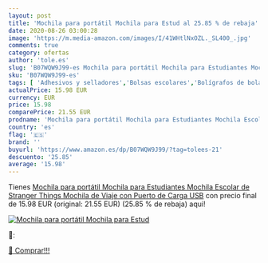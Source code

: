 ```yaml
---
layout: post
title: 'Mochila para portátil Mochila para Estud al 25.85 % de rebaja'
date: 2020-08-26 03:00:28
image: 'https://m.media-amazon.com/images/I/41WHtlNxOZL._SL400_.jpg'
comments: true
category: ofertas
author: 'tole.es'
slug: 'B07WQW9J99-es Mochila para portátil Mochila para Estudiantes Mochila...'
sku: 'B07WQW9J99-es'
tags: [ 'Adhesivos y selladores','Bolsas escolares','Bolígrafos de bola','Bolígrafos y recambios','Bolígrafos, lápices y útiles de escritura','Bricolaje y herramientas','Compuestos de modelado para escultura','Costura y manualidades','Equipaje','Escultura','Ferretería','Hogar y cocina','Mochilas, estuches y sets escolares','Oficina y papelería','Pegamentos instantáneos', ]
actualPrice: 15.98 EUR
currency: EUR
price: 15.98
comparePrice: 21.55 EUR
prodname: 'Mochila para portátil Mochila para Estudiantes Mochila Escolar de Stranger Things Mochila de Viaje con Puerto de Carga USB'
country: 'es'
flag: '🇪🇸'
brand: ''
buyurl: 'https://www.amazon.es/dp/B07WQW9J99/?tag=tolees-21'
descuento: '25.85'
average: '15.98'
---
```


Tienes [Mochila para portátil Mochila para Estudiantes Mochila Escolar de Stranger Things Mochila de Viaje con Puerto de Carga USB](https://www.amazon.es/dp/B07WQW9J99/?tag=tolees-21) con precio final de  15.98 EUR (original: 21.55 EUR) (25.85 %  de rebaja) aqui!

[![Mochila para portátil Mochila para Estud](https://m.media-amazon.com/images/I/41WHtlNxOZL._SL400_.jpg)](https://www.amazon.es/dp/B07WQW9J99/?tag=tolees-21)

🔎:


[🛒 Comprar!!!](https://www.amazon.es/dp/B07WQW9J99/?tag=tolees-21)
